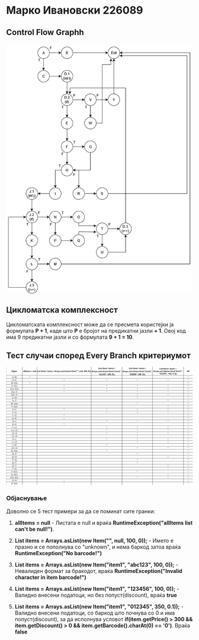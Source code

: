 # Марко Ивановски 226089

## Control Flow Graphh
![Graph](https://github.com/Marko-Ivanovski/SI_2024_lab2_226089/blob/master/Graph.png)
## Цикломатска комплексност
Цикломатската комплексност може да се пресмета користејки ја формулата <b>P + 1</b>, каде што <b>P</b> е бројот на предикатни јазли <b>+ 1</b>. Овој код има 9 предикатни јазли и со формулата <b>9 + 1 = 10</b>.
## Тест случаи според Every Branch критериумот
![Graph](https://github.com/Marko-Ivanovski/SI_2024_lab2_226089/blob/master/TestCases1.png)
### Објаснување
Доволно се 5 тест примери за да се поминат сите  гранки:
<ol>
  <li>
    <p><b>allItems = null</b> - Листата е null и враќа <b>RuntimeException("allItems list can't be null!")</b>.</p>
  </li>
  <li>
    <p><b>List<Item> items = Arrays.asList(new Item("", null, 100, 0));</b> - Името е празно и се пополнува со "unknown", и нема баркод затоа враќа <b>RuntimeException("No barcode!")</b>
  </li>
  <li>
    <p><b>List<Item> items = Arrays.asList(new Item("item1", "abc123", 100, 0));</b> - Невалиден формат за бракодот, враќа <b>RuntimeException("Invalid character in item barcode!")</b></p>
  </li>
  <li>
    <p><b>List<Item> items = Arrays.asList(new Item("item1", "123456", 100, 0));</b> - Валидно внесени податоци, но без попуст(discount), враќа <b>true</b></p>
  </li>
  <li>
    <p><b>List<Item> items = Arrays.asList(new Item("item1", "012345", 350, 0.1));</b> - Валидно внесени податоци, со баркод што почнува со 0 и има попуст(discount), за да исполнува условот <b>if(item.getPrice() > 300 && item.getDiscount() > 0 && item.getBarcode().charAt(0) == '0')</b>. Враќа <b>false</b></p>
  </li>
</ol>
